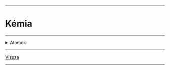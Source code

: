 <link rel='stylesheet' href='../../css/styles.css'/>

---

# Kémia

---

<details>
<summary>Atomok</summary>

---

Tk.: Mozaik 9. kémia - írta: Siposné Éva

Érdemes elolvasni: 'Halvány lila gőzünk sincs' (lila színű könyv), egy fizikus írta (izgalmassá, érdekessé tette a fizikát)

### Atom modellek

Atom felépítése -nagyon kicsi
'Démokrétosz és Arisztotelész elméletét fogadták el

Thompson felfedező 'mazsolás kalács kísérlete'

Rutherford zseni kísérlete:
neutron; proton = nehéz részecske
elektron = könnyű részecske 6x10<sup>23</sup10<sup>-27</sup>

- proton: p+
- neutron: $n^0$
- elektron: e-
- ('kvarkok)

### Atommag

(Zsírban oldódó vitaminok)
Az atommagot, magerő tartja össze

A protonok száma egyenlő a rendszámmal
A proton és a neutron szám nem mindig egyezik meg.

### atomok elektronszerkezete
>
| Héj | Alhéj |
| :-- | :-- |
| K | 1s |
| L | 2s, 2p |
| M | 3s, 3p, 3d |
| N | 4s, 4p, 4d, 4f |
>
| Atompályák jelölése | Atompályák betöltődési sorrendje |
| :-- | :-- |
| ![atompályák jelölése](../../images/atompalyak_jelölese.gif) | ![atompályák betöltődési sorrendje](../../images/atompalyak_betoltodesi_sorrendje.jpg) |

---

</details>

---

[Vissza](../../../README.md)

---
